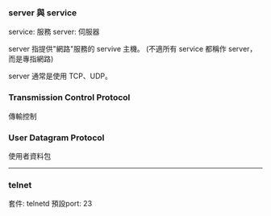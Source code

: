 ### server 與 service
service: 服務
server: 伺服器

server 指提供"網路"服務的 servive 主機。
(不適所有 service 都稱作 server，而是專指網路)

server 通常是使用 TCP、UDP。

### Transmission Control Protocol
傳輸控制

### User Datagram Protocol
使用者資料包

---

### telnet
套件: telnetd
預設port: 23

### 
